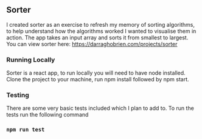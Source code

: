 ## Sorter

I created sorter as an exercise to refresh my memory of sorting algorithms, to help understand how the algorithms worked I wanted to visualise them in action. The app takes an input array and sorts it from smallest to largest. You can view sorter here: https://darraghobrien.com/projects/sorter

### Running Locally

Sorter is a react app, to run locally you will need to have node installed. Clone the project to your machine, run npm install followed by npm start.

### Testing

There are some very basic tests included which I plan to add to. To run the tests run the following command

### `npm run test`
